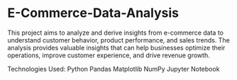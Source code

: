 # E-Commerce-Data-Analysis
This project aims to analyze and derive insights from e-commerce data to understand customer behavior, product performance, and sales trends. The analysis provides valuable insights that can help businesses optimize their operations, improve customer experience, and drive revenue growth.

Technologies Used:
Python
Pandas
Matplotlib
NumPy
Jupyter Notebook
